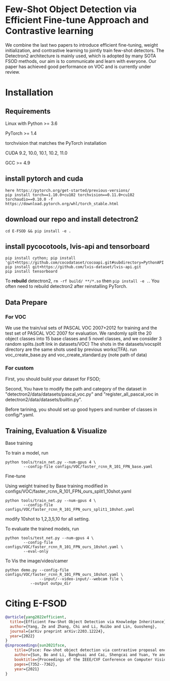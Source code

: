 # Few-Shot Object Detection via Efficient Fine-tune Approach and Contrastive learning
We combine the last two papers to introduce efficient fine-tuning, weight initialization, and contrastive learning to jointly train few-shot detectors. The Detectron2 architecture is mainly used, which is adopted by many SOTA FSOD methods, our aim is to communicate and learn with everyone. Our paper has achieved good performance on VOC and is currently under review.

# Installation
## Requirements
Linux with Python >= 3.6

PyTorch >= 1.4

torchvision that matches the PyTorch installation

CUDA 9.2, 10.0, 10.1, 10.2, 11.0

GCC >= 4.9


## install pytorch and cuda 
```
here https://pytorch.org/get-started/previous-versions/
pip install torch==1.10.0+cu102 torchvision==0.11.0+cu102 torchaudio==0.10.0 -f https://download.pytorch.org/whl/torch_stable.html
```

## download our repo and install detectron2
```
cd E-FSOD && pip install -e .
```

## install pycocotools, lvis-api and tensorboard
```
pip install cython; pip install 'git+https://github.com/cocodataset/cocoapi.git#subdirectory=PythonAPI'
pip install git+https://github.com/lvis-dataset/lvis-api.git
pip install tensorboard
```
To __rebuild__ detectron2, `rm -rf build/ **/*.so` then `pip install -e .`.
You often need to rebuild detectron2 after reinstalling PyTorch.

## Data Prepare
###  For VOC
We use the train/val sets of PASCAL VOC 2007+2012 for training and the test set of PASCAL VOC 2007 for evaluation. We randomly split the 20 object classes into 15 base classes and 5 novel classes, and we consider 3 random splits.(soft link in datasets/VOC)
The shots in the datasets/vocsplit directory are the same shots used by previous works(TFA). run voc_create_base.py and voc_create_standard.py (note path of data)

### For custom 
First, you should build your dataset for FSOD;

Second, You have to modify the path and category of the dataset in "detectron2/data/datasets/pascal_voc.py" and "register_all_pascal_voc in detectron2/data/datasets/builtin.py".

Before tarining, you should set up good hypers and number of classes in config/*.yaml. 

## Training, Evaluation & Visualize

Base training

To train a model, run
```
python tools/train_net.py --num-gpus 4 \
        --config-file configs/VOC/faster_rcnn_R_101_FPN_base.yaml
```

Fine-tune

Using weight trained by Base training modified in configs/VOC/faster_rcnn_R_101_FPN_ours_split1_10shot.yaml
```
python tools/train_net.py --num-gpus 4 \
        --config-file configs/VOC/faster_rcnn_R_101_FPN_ours_split1_10shot.yaml
```
modify 10shot to 1,2,3,5,10 for all setting.


To evaluate the trained models, run
```
python tools/test_net.py --num-gpus 4 \
        --config-file configs/VOC/faster_rcnn_R_101_FPN_ours_10shot.yaml \
        --eval-only
```
To Vis the image/video/camer
```
python demo.py --config-file configs/VOC/faster_rcnn_R_101_FPN_ours_10shot.yaml \
               --input/--video-input/--webcam file \
	       --output outpu_dir
```

# Citing E-FSOD

```BibTeX
@article{yang2022efficient,
  title={Efficient Few-Shot Object Detection via Knowledge Inheritance},
  author={Yang, Ze and Zhang, Chi and Li, Ruibo and Lin, Guosheng},
  journal={arXiv preprint arXiv:2203.12224},
  year={2022}
}
@inproceedings{sun2021fsce,
	title={Fsce: Few-shot object detection via contrastive proposal encoding},
	author={Sun, Bo and Li, Banghuai and Cai, Shengcai and Yuan, Ye and Zhang, Chi},
	booktitle={Proceedings of the IEEE/CVF Conference on Computer Vision and Pattern Recognition},
	pages={7352--7362},
	year={2021}
}
```



